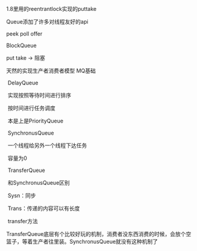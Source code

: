 1.8里用的reentrantlock实现的puttake

Queue添加了许多对线程友好的api

peek poll offer

BlockQueue

put take -> 阻塞

天然的实现生产者消费者模型 MQ基础

​	DelayQueue

​		实现按照等待时间进行排序

​		按时间进行任务调度

​		本是上是PriorityQueue

​	SynchronusQueue

​		一个线程给另外一个线程下达任务

​		容量为0

​	TransferQueue

​		和SynchronusQueue区别

​			Sysn：同步

​			Trans：传递的内容可以有长度

​				transfer方法



TransferQueue底层有个比较好玩的机制，消费者没东西消费的时候，会放个空篮子，等着生产者往里装。SynchronusQueue就没有这种机制了
